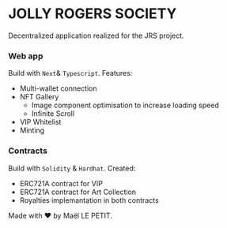 # JOLLY ROGERS SOCIETY
Decentralized application realized for the JRS project. 

### Web app
Build with `Next`& `Typescript`. Features:
* Multi-wallet connection
* NFT Gallery
  - Image component optimisation to increase loading speed
  - Infinite Scroll
* VIP Whitelist
* Minting

### Contracts
Build with `Solidity` & `Hardhat`. Created:
* ERC721A contract for VIP
* ERC721A contract for Art Collection
* Royalties implemantation in both contracts

Made with ❤️ by Maël LE PETIT.

